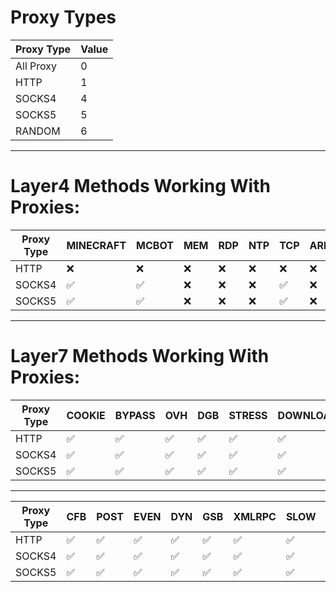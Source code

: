 # Proxy Types

| Proxy Type | Value |
|------------|-------|
| All Proxy  | 0     |
| HTTP       | 1     |
| SOCKS4     | 4     |
| SOCKS5     | 5     |
| RANDOM     | 6     |

---

# Layer4 Methods Working With Proxies:

| Proxy Type |  MINECRAFT|  MCBOT| MEM | RDP | NTP | TCP | ARD | VSE | SYN | UDP | CHAR | DNS |
|------------|-----------|-------|-----|-----|-----|-----|-----|-----|-----|------|-----|-----|
| HTTP       |     ❌    | ❌    | ❌  | ❌  | ❌ | ❌  | ❌ | ❌  | ❌  | ❌  | ❌  | ❌ |
| SOCKS4     |     ✅    | ✅    | ❌  | ❌  | ❌ | ✅  | ❌ | ❌  | ❌  | ❌  | ❌  | ❌ |
| SOCKS5     |     ✅    | ✅    | ❌  | ❌  | ❌ | ✅  | ❌ | ❌  | ❌  | ❌  | ❌  | ❌ |


***


# Layer7 Methods Working With Proxies:

| Proxy Type | COOKIE | BYPASS | OVH | DGB | STRESS | DOWNLOADER | BOMB | NULL | AVB | GET |
|------------|--------|--------|-----|-----|--------|------------|------|------|-----|-----|
| HTTP       |   ✅   | ✅    | ✅  | ✅  |   ✅  |     ✅     | ✅  |  ✅  | ✅  | ✅ |
| SOCKS4     |   ✅   | ✅    | ✅  | ✅  |   ✅  |     ✅     | ✅  |  ✅  | ✅  | ✅ | 
| SOCKS5     |   ✅   | ✅    | ✅  | ✅  |   ✅  |     ✅     | ✅  |  ✅  | ✅  | ✅ |


***


| Proxy Type | CFB | POST| EVEN | DYN | GSB | XMLRPC | SLOW | BOT | PPS | CFBUAM | APACHE |
|------------|-----|-----|------|-----|-----|--------|------|-----|-----|--------|--------|
| HTTP       | ✅  | ✅  | ✅  | ✅  | ✅ |   ✅   | ✅  |  ✅ | ✅  |  ✅   |   ✅   |
| SOCKS4     | ✅  | ✅  | ✅  | ✅  | ✅ |   ✅   | ✅  |  ✅ | ✅  |  ✅   |   ✅   |
| SOCKS5     | ✅  | ✅  | ✅  | ✅  | ✅ |   ✅   | ✅  |  ✅ | ✅  |  ✅   |   ✅   |